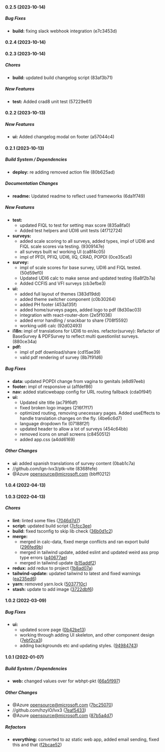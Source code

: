 #### 0.2.5 (2023-10-14)

##### Bug Fixes

* **build:**  fixing slack webhook integration (e7c3453d)

#### 0.2.4 (2023-10-14)

#### 0.2.3 (2023-10-14)

##### Chores

* **build:**  updated build changelog script (83af3b71)

##### New Features

* **test:**  Added crad8 unit test (57229e61)

#### 0.2.2 (2023-10-13)

##### New Features

* **ui:**  Added changelog modal on footer (a57044c4)

#### 0.2.1 (2023-10-13)

##### Build System / Dependencies

* **deploy:**  re adding removed action file (80b625ad)

##### Documentation Changes

* **readme:**  Updated readme to reflect used frameworks (6da1f749)

##### New Features

* **test:**
  *  updated FIQL to test for setting max score (835a8fa0)
  *  Added test helpers and UDI6 unit tests (4f712724)
* **surveys:**
  *  added scale scoring to all surveys, added types, impl of UDI6 and FIQL scale scores via testing. (9309147e)
  *  all surveys built w/ working UI (ca8f4c05)
  *  impl of PFDI, PFIQ, UDI6, IIQ, CRAD, POPDI (0ce35ca5)
* **survey:**
  *  impl of scale scores for base survey, UDI6 and FIQL tested. (50d59ef0)
  *  Updated UDI6 calc to make sense and updated testing (6a8f2b7a)
  *  Added CCFIS and VFI surveys (cb3efbe3)
* **ui:**
  *  added full layout of themes (383d19dd)
  *  added theme switcher component (c0b30264)
  *  added PH footer (453a135f)
  *  added home/surveys pages, added logo to pdf (8d30ac03)
  *  integration with react-router-dom (2e5f1036)
  *  added error handling / snackbar to share (708f5592)
  *  working udi6 calc (92d02493)
* **i18n:**  impl of translations for UDI6 to en/es. refactor(survey): Refactor of BaseSurvey & PDFSurvey to reflect multi questionlist surveys. (880ce34a)
* **pdf:**
  *  impl of pdf download/share (cd15ae39)
  *  valid pdf rendering of survey (8b7f91d6)

##### Bug Fixes

* **data:**  updated POPDI change from vagina to genitals (e8d97eeb)
* **footer:**  impl of responsive ui (a1fdef86)
* **nav:**  added staticwebapp config for URL routing fallback (cda0f94f)
* **ui:**
  *  Updated site title (ac79f6df)
  *  fixed broken logo images (216f7f17)
  *  optimized routing, removing unecessary pages. Added useEffects to handle translation changes on the fly. (4be6c6d7)
  *  language dropdown fix (07188f2f)
  *  updated header to allow a lot of surveys (454c64bb)
  *  removed icons on small screens (c8450512)
  *  added app.css (a4dd6169)

##### Other Changes

* **ui:**  added spanish translations of survey content (0bab1c7a)
* //github.com/lgn-lvx3/ptk-vite (8368fefe)
*  @Azure opensource@microsoft.com (bbff0212)

#### 1.0.4 (2022-04-13)

#### 1.0.3 (2022-04-13)

##### Chores

* **lint:**  linted some files ([7046d7d7](https://github.com/lgn-lvx3/wbhpt-pkt/commit/7046d7d7dfb70ff66a0dab9ed2d07ec49e8eb261))
* **script:**  updated build script ([7cfcc3ee](https://github.com/lgn-lvx3/wbhpt-pkt/commit/7cfcc3ee77ea2d4146f45c24fba669303b898160))
* **build:**  fixed tsconfig to skip lib check ([36b0d1c2](https://github.com/lgn-lvx3/wbhpt-pkt/commit/36b0d1c2bb42b60c102aabdb94da6d5a2e8e25e0))
* **merge:**
  *  merged in calc-data, fixed merge conflicts and ran export build ([296fed9b](https://github.com/lgn-lvx3/wbhpt-pkt/commit/296fed9b02ef788761e2cc62eaa0b1f95a35b727))
  *  merged in tailwind update, added eslint and updated weird ass prop type errors ([a40677ae](https://github.com/lgn-lvx3/wbhpt-pkt/commit/a40677ae890dca31f72cb903381a77902e41fd2b))
  *  merged in tailwind update ([b15addf2](https://github.com/lgn-lvx3/wbhpt-pkt/commit/b15addf28bc53ff2e9616369ef2093f20d10ed87))
* **redux:**  add redux to project ([1b8ad07a](https://github.com/lgn-lvx3/wbhpt-pkt/commit/1b8ad07acbe4df7ff2454dfb30eff33c286a261d))
* **tailwind-update:**  updated tailwind to latest and fixed warnings ([ea235ed6](https://github.com/lgn-lvx3/wbhpt-pkt/commit/ea235ed6a5fb477274e26d5bfcce5596f5b621fe))
* **yarn:**  removed yarn.lock ([5037710c](https://github.com/lgn-lvx3/wbhpt-pkt/commit/5037710c1411408de038c0b83406f008a3dbb15a))
* **stash:**  update to add image ([3722dbf6](https://github.com/lgn-lvx3/wbhpt-pkt/commit/3722dbf64e734e09a63fbfadaeb26548647dd683))

#### 1.0.2 (2022-03-09)

##### Bug Fixes

* **ui:**
  *  updated score page ([0b42be13](https://github.com/lgn-lvx3/wbhpt-pkt/commit/0b42be133cc131e4031b7f8034a129c454e75583))
  *  working through adding UI skeleton, and other component design ([7ebf2ca3](https://github.com/lgn-lvx3/wbhpt-pkt/commit/7ebf2ca351a0e77744e9f3fee9d5ac5cf7f20635))
  *  adding backgrounds etc and updating styles. ([94984743](https://github.com/lgn-lvx3/wbhpt-pkt/commit/94984743b81cdcc3b96a417fdf2a36429dd95d3b))

#### 1.0.1 (2022-01-07)

##### Build System / Dependencies

* **web:**  changed values over for wbhpt-pkt ([66a5f997](https://github.com/lgn-lvx3/wbhpt-pkt/commit/66a5f99759832cbf8b55ce350965340e750aa8b0))

##### Other Changes

*  @Azure opensource@microsoft.com ([7bc25070](https://github.com/lgn-lvx3/wbhpt-pkt/commit/7bc25070a6bac8450e1819bfd0fb509956311b35))
* //github.com/hzyIO/lvx3 ([7eaf5433](https://github.com/lgn-lvx3/wbhpt-pkt/commit/7eaf543385f0d7b3cc17242abf8280435a308ed1))
*  @Azure opensource@microsoft.com ([87b5a4d7](https://github.com/lgn-lvx3/wbhpt-pkt/commit/87b5a4d7d974812038f481fee808b7d753e73564))

##### Refactors

* **everything:**  converted to az static web app, added email sending, fixed this and that ([f2bcae52](https://github.com/lgn-lvx3/wbhpt-pkt/commit/f2bcae525718573c5ec371e0841004f2865eacc3))

